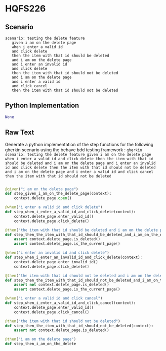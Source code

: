 # HQFS226
## Scenario
```gherkin
scenario: testing the delete feature 
   given i am on the delete page 
   when i enter a valid id 
   and click delete 
   then the item with that id should be deleted 
   and i am on the delete page 
   and i enter an invalid id 
   and click delete 
   then the item with that id should not be deleted 
   and i am on the delete page 
   and i enter a valid id 
   and click cancel 
   then the item with that id should not be deleted
```


## Python Implementation
```python
None
```


## Raw Text
Generate a python implementation of the step functions for the following gherkin scenario using the behave bdd testing framework : ```gherkin scenario: testing the delete feature given i am on the delete page when i enter a valid id and click delete then the item with that id should be deleted and i am on the delete page and i enter an invalid id and click delete then the item with that id should not be deleted and i am on the delete page and i enter a valid id and click cancel then the item with that id should not be deleted ```



```python from behave import given, when, then

@given("i am on the delete page")
def step_given_i_am_on_the_delete_page(context):
    context.delete_page.open()

@when("i enter a valid id and click delete")
def step_when_i_enter_a_valid_id_and_click_delete(context):
    context.delete_page.enter_valid_id()
    context.delete_page.click_delete()

@then("the item with that id should be deleted and i am on the delete page")
def step_then_the_item_with_that_id_should_be_deleted_and_i_am_on_the_delete_page(context):
    assert context.delete_page.is_deleted()
    assert context.delete_page.is_the_current_page()

@when("i enter an invalid id and click delete")
def step_when_i_enter_an_invalid_id_and_click_delete(context):
    context.delete_page.enter_invalid_id()
    context.delete_page.click_delete()

@then("the item with that id should not be deleted and i am on the delete page")
def step_then_the_item_with_that_id_should_not_be_deleted_and_i_am_on_the_delete_page(context):
    assert not context.delete_page.is_deleted()
    assert context.delete_page.is_the_current_page()

@when("i enter a valid id and click cancel")
def step_when_i_enter_a_valid_id_and_click_cancel(context):
    context.delete_page.enter_valid_id()
    context.delete_page.click_cancel()

@then("the item with that id should not be deleted")
def step_then_the_item_with_that_id_should_not_be_deleted(context):
    assert not context.delete_page.is_deleted()

@then("i am on the delete page")
def step_then_i_am_on_the_delete
